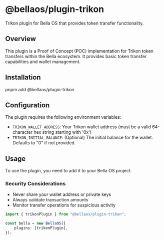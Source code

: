 # @bellaos/plugin-trikon

Trikon plugin for Bella OS that provides token transfer functionality.

## Overview

This plugin is a Proof of Concept (POC) implementation for Trikon token transfers within the Bella ecosystem. It provides basic token transfer capabilities and wallet management.

## Installation
pnpm add @bellaos/plugin-trikon

## Configuration

The plugin requires the following environment variables:

- `TRIKON_WALLET_ADDRESS`: Your Trikon wallet address (must be a valid 64-character hex string starting with '0x')
- `TRIKON_INITIAL_BALANCE`: (Optional) The initial balance for the wallet. Defaults to "0" if not provided.

## Usage

To use the plugin, you need to add it to your Bella OS project.

### Security Considerations

- Never share your wallet address or private keys
- Always validate transaction amounts
- Monitor transfer operations for suspicious activity

```typescript
import { trikonPlugin } from "@bellaos/plugin-trikon";

const bella = new BellaOS({
    plugins: [trikonPlugin],
});
```
